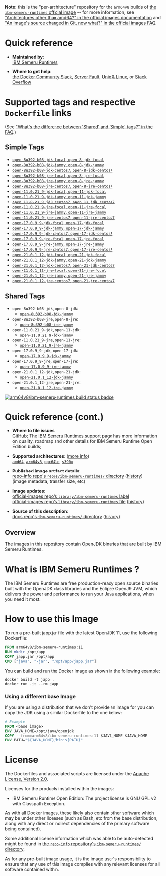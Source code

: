 <!--

********************************************************************************

WARNING:

    DO NOT EDIT "ibm-semeru-runtimes/README.md"

    IT IS AUTO-GENERATED

    (from the other files in "ibm-semeru-runtimes/" combined with a set of templates)

********************************************************************************

-->

**Note:** this is the "per-architecture" repository for the `arm64v8` builds of [the `ibm-semeru-runtimes` official image](https://hub.docker.com/_/ibm-semeru-runtimes) -- for more information, see ["Architectures other than amd64?" in the official images documentation](https://github.com/docker-library/official-images#architectures-other-than-amd64) and ["An image's source changed in Git, now what?" in the official images FAQ](https://github.com/docker-library/faq#an-images-source-changed-in-git-now-what).

# Quick reference

-	**Maintained by**:  
	[IBM Semeru Runtimes](https://github.com/ibmruntimes/semeru-containers)

-	**Where to get help**:  
	[the Docker Community Slack](https://dockr.ly/comm-slack), [Server Fault](https://serverfault.com/help/on-topic), [Unix & Linux](https://unix.stackexchange.com/help/on-topic), or [Stack Overflow](https://stackoverflow.com/help/on-topic)

# Supported tags and respective `Dockerfile` links

(See ["What's the difference between 'Shared' and 'Simple' tags?" in the FAQ](https://github.com/docker-library/faq#whats-the-difference-between-shared-and-simple-tags).)

## Simple Tags

-	[`open-8u392-b08-jdk-focal`, `open-8-jdk-focal`](https://github.com/ibmruntimes/semeru-containers/blob/af604984b826039686128bfd2333f0e0091570e1/8/jdk/ubuntu/focal/Dockerfile.open.releases.full)
-	[`open-8u392-b08-jdk-jammy`, `open-8-jdk-jammy`](https://github.com/ibmruntimes/semeru-containers/blob/af604984b826039686128bfd2333f0e0091570e1/8/jdk/ubuntu/jammy/Dockerfile.open.releases.full)
-	[`open-8u392-b08-jdk-centos7`, `open-8-jdk-centos7`](https://github.com/ibmruntimes/semeru-containers/blob/af604984b826039686128bfd2333f0e0091570e1/8/jdk/centos/Dockerfile.open.releases.full)
-	[`open-8u392-b08-jre-focal`, `open-8-jre-focal`](https://github.com/ibmruntimes/semeru-containers/blob/af604984b826039686128bfd2333f0e0091570e1/8/jre/ubuntu/focal/Dockerfile.open.releases.full)
-	[`open-8u392-b08-jre-jammy`, `open-8-jre-jammy`](https://github.com/ibmruntimes/semeru-containers/blob/af604984b826039686128bfd2333f0e0091570e1/8/jre/ubuntu/jammy/Dockerfile.open.releases.full)
-	[`open-8u392-b08-jre-centos7`, `open-8-jre-centos7`](https://github.com/ibmruntimes/semeru-containers/blob/af604984b826039686128bfd2333f0e0091570e1/8/jre/centos/Dockerfile.open.releases.full)
-	[`open-11.0.21_9-jdk-focal`, `open-11-jdk-focal`](https://github.com/ibmruntimes/semeru-containers/blob/af604984b826039686128bfd2333f0e0091570e1/11/jdk/ubuntu/focal/Dockerfile.open.releases.full)
-	[`open-11.0.21_9-jdk-jammy`, `open-11-jdk-jammy`](https://github.com/ibmruntimes/semeru-containers/blob/af604984b826039686128bfd2333f0e0091570e1/11/jdk/ubuntu/jammy/Dockerfile.open.releases.full)
-	[`open-11.0.21_9-jdk-centos7`, `open-11-jdk-centos7`](https://github.com/ibmruntimes/semeru-containers/blob/af604984b826039686128bfd2333f0e0091570e1/11/jdk/centos/Dockerfile.open.releases.full)
-	[`open-11.0.21_9-jre-focal`, `open-11-jre-focal`](https://github.com/ibmruntimes/semeru-containers/blob/af604984b826039686128bfd2333f0e0091570e1/11/jre/ubuntu/focal/Dockerfile.open.releases.full)
-	[`open-11.0.21_9-jre-jammy`, `open-11-jre-jammy`](https://github.com/ibmruntimes/semeru-containers/blob/af604984b826039686128bfd2333f0e0091570e1/11/jre/ubuntu/jammy/Dockerfile.open.releases.full)
-	[`open-11.0.21_9-jre-centos7`, `open-11-jre-centos7`](https://github.com/ibmruntimes/semeru-containers/blob/af604984b826039686128bfd2333f0e0091570e1/11/jre/centos/Dockerfile.open.releases.full)
-	[`open-17.0.9_9-jdk-focal`, `open-17-jdk-focal`](https://github.com/ibmruntimes/semeru-containers/blob/af604984b826039686128bfd2333f0e0091570e1/17/jdk/ubuntu/focal/Dockerfile.open.releases.full)
-	[`open-17.0.9_9-jdk-jammy`, `open-17-jdk-jammy`](https://github.com/ibmruntimes/semeru-containers/blob/af604984b826039686128bfd2333f0e0091570e1/17/jdk/ubuntu/jammy/Dockerfile.open.releases.full)
-	[`open-17.0.9_9-jdk-centos7`, `open-17-jdk-centos7`](https://github.com/ibmruntimes/semeru-containers/blob/af604984b826039686128bfd2333f0e0091570e1/17/jdk/centos/Dockerfile.open.releases.full)
-	[`open-17.0.9_9-jre-focal`, `open-17-jre-focal`](https://github.com/ibmruntimes/semeru-containers/blob/af604984b826039686128bfd2333f0e0091570e1/17/jre/ubuntu/focal/Dockerfile.open.releases.full)
-	[`open-17.0.9_9-jre-jammy`, `open-17-jre-jammy`](https://github.com/ibmruntimes/semeru-containers/blob/af604984b826039686128bfd2333f0e0091570e1/17/jre/ubuntu/jammy/Dockerfile.open.releases.full)
-	[`open-17.0.9_9-jre-centos7`, `open-17-jre-centos7`](https://github.com/ibmruntimes/semeru-containers/blob/af604984b826039686128bfd2333f0e0091570e1/17/jre/centos/Dockerfile.open.releases.full)
-	[`open-21.0.1_12-jdk-focal`, `open-21-jdk-focal`](https://github.com/ibmruntimes/semeru-containers/blob/af604984b826039686128bfd2333f0e0091570e1/21/jdk/ubuntu/focal/Dockerfile.open.releases.full)
-	[`open-21.0.1_12-jdk-jammy`, `open-21-jdk-jammy`](https://github.com/ibmruntimes/semeru-containers/blob/af604984b826039686128bfd2333f0e0091570e1/21/jdk/ubuntu/jammy/Dockerfile.open.releases.full)
-	[`open-21.0.1_12-jdk-centos7`, `open-21-jdk-centos7`](https://github.com/ibmruntimes/semeru-containers/blob/af604984b826039686128bfd2333f0e0091570e1/21/jdk/centos/Dockerfile.open.releases.full)
-	[`open-21.0.1_12-jre-focal`, `open-21-jre-focal`](https://github.com/ibmruntimes/semeru-containers/blob/af604984b826039686128bfd2333f0e0091570e1/21/jre/ubuntu/focal/Dockerfile.open.releases.full)
-	[`open-21.0.1_12-jre-jammy`, `open-21-jre-jammy`](https://github.com/ibmruntimes/semeru-containers/blob/af604984b826039686128bfd2333f0e0091570e1/21/jre/ubuntu/jammy/Dockerfile.open.releases.full)
-	[`open-21.0.1_12-jre-centos7`, `open-21-jre-centos7`](https://github.com/ibmruntimes/semeru-containers/blob/af604984b826039686128bfd2333f0e0091570e1/21/jre/centos/Dockerfile.open.releases.full)

## Shared Tags

-	`open-8u392-b08-jdk`, `open-8-jdk`:
	-	[`open-8u392-b08-jdk-jammy`](https://github.com/ibmruntimes/semeru-containers/blob/af604984b826039686128bfd2333f0e0091570e1/8/jdk/ubuntu/jammy/Dockerfile.open.releases.full)
-	`open-8u392-b08-jre`, `open-8-jre`:
	-	[`open-8u392-b08-jre-jammy`](https://github.com/ibmruntimes/semeru-containers/blob/af604984b826039686128bfd2333f0e0091570e1/8/jre/ubuntu/jammy/Dockerfile.open.releases.full)
-	`open-11.0.21_9-jdk`, `open-11-jdk`:
	-	[`open-11.0.21_9-jdk-jammy`](https://github.com/ibmruntimes/semeru-containers/blob/af604984b826039686128bfd2333f0e0091570e1/11/jdk/ubuntu/jammy/Dockerfile.open.releases.full)
-	`open-11.0.21_9-jre`, `open-11-jre`:
	-	[`open-11.0.21_9-jre-jammy`](https://github.com/ibmruntimes/semeru-containers/blob/af604984b826039686128bfd2333f0e0091570e1/11/jre/ubuntu/jammy/Dockerfile.open.releases.full)
-	`open-17.0.9_9-jdk`, `open-17-jdk`:
	-	[`open-17.0.9_9-jdk-jammy`](https://github.com/ibmruntimes/semeru-containers/blob/af604984b826039686128bfd2333f0e0091570e1/17/jdk/ubuntu/jammy/Dockerfile.open.releases.full)
-	`open-17.0.9_9-jre`, `open-17-jre`:
	-	[`open-17.0.9_9-jre-jammy`](https://github.com/ibmruntimes/semeru-containers/blob/af604984b826039686128bfd2333f0e0091570e1/17/jre/ubuntu/jammy/Dockerfile.open.releases.full)
-	`open-21.0.1_12-jdk`, `open-21-jdk`:
	-	[`open-21.0.1_12-jdk-jammy`](https://github.com/ibmruntimes/semeru-containers/blob/af604984b826039686128bfd2333f0e0091570e1/21/jdk/ubuntu/jammy/Dockerfile.open.releases.full)
-	`open-21.0.1_12-jre`, `open-21-jre`:
	-	[`open-21.0.1_12-jre-jammy`](https://github.com/ibmruntimes/semeru-containers/blob/af604984b826039686128bfd2333f0e0091570e1/21/jre/ubuntu/jammy/Dockerfile.open.releases.full)

[![arm64v8/ibm-semeru-runtimes build status badge](https://img.shields.io/jenkins/s/https/doi-janky.infosiftr.net/job/multiarch/job/arm64v8/job/ibm-semeru-runtimes.svg?label=arm64v8/ibm-semeru-runtimes%20%20build%20job)](https://doi-janky.infosiftr.net/job/multiarch/job/arm64v8/job/ibm-semeru-runtimes/)

# Quick reference (cont.)

-	**Where to file issues**:  
	[GitHub](https://github.com/ibmruntimes/Semeru-Runtimes/issues); The [IBM Semeru Runtimes support](https://ibm.com/semeru-runtimes) page has more information on quality, roadmap and other details for IBM Semeru Runtime Open Edition builds;

-	**Supported architectures**: ([more info](https://github.com/docker-library/official-images#architectures-other-than-amd64))  
	[`amd64`](https://hub.docker.com/r/amd64/ibm-semeru-runtimes/), [`arm64v8`](https://hub.docker.com/r/arm64v8/ibm-semeru-runtimes/), [`ppc64le`](https://hub.docker.com/r/ppc64le/ibm-semeru-runtimes/), [`s390x`](https://hub.docker.com/r/s390x/ibm-semeru-runtimes/)

-	**Published image artifact details**:  
	[repo-info repo's `repos/ibm-semeru-runtimes/` directory](https://github.com/docker-library/repo-info/blob/master/repos/ibm-semeru-runtimes) ([history](https://github.com/docker-library/repo-info/commits/master/repos/ibm-semeru-runtimes))  
	(image metadata, transfer size, etc)

-	**Image updates**:  
	[official-images repo's `library/ibm-semeru-runtimes` label](https://github.com/docker-library/official-images/issues?q=label%3Alibrary%2Fibm-semeru-runtimes)  
	[official-images repo's `library/ibm-semeru-runtimes` file](https://github.com/docker-library/official-images/blob/master/library/ibm-semeru-runtimes) ([history](https://github.com/docker-library/official-images/commits/master/library/ibm-semeru-runtimes))

-	**Source of this description**:  
	[docs repo's `ibm-semeru-runtimes/` directory](https://github.com/docker-library/docs/tree/master/ibm-semeru-runtimes) ([history](https://github.com/docker-library/docs/commits/master/ibm-semeru-runtimes))

## Overview

The images in this repository contain OpenJDK binaries that are built by IBM Semeru Runtimes.

# What is IBM Semeru Runtimes ?

The IBM Semeru Runtimes are free production-ready open source binaries built with the OpenJDK class libraries and the Eclipse OpenJ9 JVM, which delivers the power and performance to run your Java applications, when you need it most.

# How to use this Image

To run a pre-built japp.jar file with the latest OpenJDK 11, use the following Dockerfile:

```dockerfile
FROM arm64v8/ibm-semeru-runtimes:11
RUN mkdir /opt/app
COPY japp.jar /opt/app
CMD ["java", "-jar", "/opt/app/japp.jar"]
```

You can build and run the Docker Image as shown in the following example:

```console
docker build -t japp .
docker run -it --rm japp
```

### Using a different base Image

If you are using a distribution that we don't provide an image for you can copy the JDK using a similar Dockerfile to the one below:

```dockerfile
# Example
FROM <base image>
ENV JAVA_HOME=/opt/java/openjdk
COPY --from=arm64v8/ibm-semeru-runtimes:11 $JAVA_HOME $JAVA_HOME
ENV PATH="${JAVA_HOME}/bin:${PATH}"
```

# License

The Dockerfiles and associated scripts are licensed under the [Apache License, Version 2.0](http://www.apache.org/licenses/LICENSE-2.0.html).

Licenses for the products installed within the images:

-	IBM Semeru Runtime Open Edition: The project license is GNU GPL v2 with Classpath Exception.

As with all Docker images, these likely also contain other software which may be under other licenses (such as Bash, etc from the base distribution, along with any direct or indirect dependencies of the primary software being contained).

Some additional license information which was able to be auto-detected might be found in [the `repo-info` repository's `ibm-semeru-runtimes/` directory](https://github.com/docker-library/repo-info/tree/master/repos/ibm-semeru-runtimes).

As for any pre-built image usage, it is the image user's responsibility to ensure that any use of this image complies with any relevant licenses for all software contained within.
